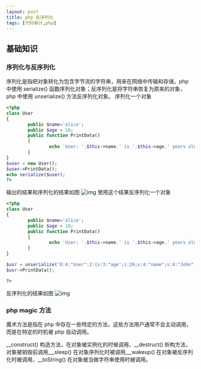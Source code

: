 ```yaml
---
layout: post
title: php 反序列化
tags: [代码审计,php]
---
```

## 基础知识
### 序列化与反序列化
序列化是指把对象转化为包含字节流的字符串，用来在网络中传输和存储，php 中使用 serialize() 函数序列化对象；反序列化是将字符串恢复为原来的对象， php 中使用 unserialize() 方法反序列化对象。
序列化一个对象

```php
<?php
class User
{
        public $name='alice';
        public $age = 18;
        public function PrintData()
        {
                echo 'User: '.$this->name.' is '.$this->age.' years old.<br/>';
        }
}
$user = new User();
$user->PrintData();
echo serialize($user);
?>

```
输出的结果和序列化的结果如图
![img](http://p04hnmyh8.bkt.clouddn.com/WechatIMG63.jpeg)
使用这个结果反序列化一个对象
```php
<?php
class User
{
        public $name='alice';
        public $age = 18;
        public function PrintData()
        {
                echo 'User: '.$this->name.' is '.$this->age.' years old.<br/>';
        }
}

$usr = unserialize('O:4:"User":2:{s:3:"age";i:20;s:4:"name";s:4:"John";}');
$usr->PrintData();

?>

```
反序列化的结果如图
![img](http://p04hnmyh8.bkt.clouddn.com/WechatIMG66.jpeg)
### php magic 方法
魔术方法是指在 php 中存在一些特定的方法，这些方法用户通常不会主动调用，而是在特定的时机被 php 自动调用。

__construct() 构造方法，在对象被实例化的时候调用，__destruct() 析构方法，对象被销毁前调用,__sleep() 在对象序列化时被调用,__wakeup() 在对象被反序列化时被调用，__toString() 在对象被当做字符串使用时被调用。
